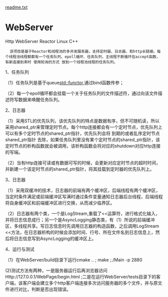 [readme.txt](https://github.com/hjdjh/WebServer/files/7020943/readme.txt)
# WebServer
Http  WebServer Reactor Linux C++


      该项目是基于Reactor和线程池的多并发服务器，支持定时器、日志器、和http长链接。每个线程池线程都都有一个任务队列、epoll循环、任务队列，主线程不断循环在accept函数，有新连接到来时 使用轮询的方式 放到一个线程池线程的任务队列。
 
1、任务队列

（1）任务队列是基于queue<std::functor>,通过bind函数传参；

（2）每一个epoll循环都会挂载一个关于任务队列的文件描述符，通过向该文件描述符写数据来唤醒任务队列。



2、日志器

（1）采用STL的优先队列，该优先队列的特点是数据有序，但不可随机读，所以采用shared_ptr来管理定时节点。每个http连接都会有一个定时节点，优先队列上可以有多个定时节点的shared_ptr指针，优先队列会将 到期的或者乱序定时节点shared_ptr指针 去除，如果任务队列里没有某个定时节点的shared_ptr指针，该定时节点的析构函数就会被调用，该析构函数会将对应的shutdown对应http连接的写端。

（2）当有http连接可读或有数据可写的时候，会更新对应定时节点的超时时间，并新建一个该定时节点的shared_ptr指针，将其挂载到定时器的优先队列上。


3、日志器

（1）采用双缓冲的技术，日志器的前端有两个缓冲区，后端线程有两个缓冲区，当定时条件满足或前端缓冲区写满时通过条件变量通知日志器后台线程，后端线程将自身缓冲区和前端缓冲区进行交换，从而减少临界区。

（2）日志器有两个类，一个是LogStream,重载了<<运算符，进行格式化输入，并将日志信息成行；另一个是AsyncLogging静态类，有（1）所说的前端缓冲区，多线程共享。写日志信息时先调用日志器的构造函数，之后调用LogStream <<方法，在日志器析构的时候会添加时间、行号、所在文件名到日志信息上，然后将日志信息写到AsyncLogging的缓冲区上。


4、运行与测试

（1）在WebServer/build目录下运行cmake .. ; make ;./Main -p 2880 

(2)测试方法有两种，一是服务器运行后再浏览器访问Http://127.0.0.1/WebPage/begin.html ;二是在运行WebServer/tests目录下的客户端，该客户端会建立多个http客户端连接多次访问服务器的多个文件，并与原文件进行对比，判断是否出现错误。
